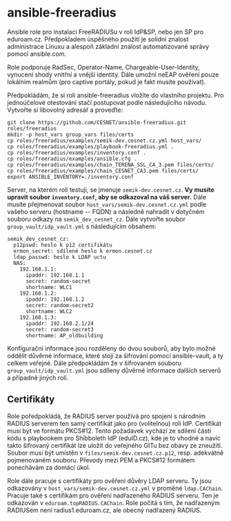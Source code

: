 # ansible-freeradius
Ansible role pro instalaci FreeRADIUSu v roli IdP&SP, nebo jen SP pro eduroam.cz. Předpokladem úspěšného použítí je solidní znalost administrace Linuxu a alespoň základní znalost automatizované správy pomocí ansible.com.

Role podporuje RadSec, Operator-Name, Chargeable-User-Identity, vynucení shody vnitřní a vnější identity. Dále umožní neEAP ověření pouze lokálním realmům (pro captive portály, pokud je fakt musíte používat).

Předpokládám, že si roli ansible-freeradius vložíte do vlastního projektu. Pro jednoúčelové otestování stačí postupovat podle následujícího návodu. Vytvořte si libovolný adresář a proveďte:

```
git clone https://github.com/CESNET/ansible-freeradius.git roles/freeradius
mkdir -p host_vars group_vars files/certs
cp roles/freeradius/examples/semik-dev.cesnet.cz.yml host_vars/
cp roles/freeradius/examples/playbook-freeradius.yml .
cp roles/freeradius/examples/inventory.conf .
cp roles/freeradius/examples/ansible.cfg .
cp roles/freeradius/examples/chain_TERENA_SSL_CA_3.pem files/certs/
cp roles/freeradius/examples/chain_CESNET_CA3.pem files/certs/
export ANSIBLE_INVENTORY=./inventory.conf

```
Server, na kterém roli testuji, se jmenuje `semik-dev.cesnet.cz`. **Vy musíte upravit soubor `inventory.conf`, aby se odkazoval na váš server.** Dále musíte přejmenovat soubor `host_vars/semik-dev.cesnet.cz.yml` podle vašeho serveru (hostname -- FQDN) a následně nahradit v dotyčném souboru odkazy na `semik_dev_cesnet_cz`. Dále vytvořte soubor `group_vault/idp_vault.yml` s následujícím obsahem:

```
semik_dev_cesnet_cz:
  p12pswd: heslo k p12 certifikátu
  ermon_secret: sdílené heslo k ermon.cesnet.cz
  ldap_passwd: heslo k LDAP uctu
  NAS:
    192.168.1.1:
      ipaddr: 192.168.1.1
      secret: random-secret
      shortname: WLC1
    192.168.1.2:
      ipaddr: 192.168.1.2
      secret: random-secret2
      shortname: WLC2
    192.168.1.3:
      ipaddr: 192.168.2.1/24
      secret: random-secret3
      shortname: AP_oldbuilding

```

Konfigurační informace jsou rozděleny do dvou souborů, aby bylo možné oddělit důvěrné informace, které stojí za šifrování pomocí ansible-vault, a ty celkem veřejné. Dále předpokládám že v šifrovaném souboru `group_vault/idp_vault.yml` jsou sdíleny důvěrné informace dalších serverů a případně jiných rolí.

## Certifikáty
Role poředpokládá, že RADIUS server používá pro spojení s národním RADIUS serverem ten samý certifikát jako pro (volitelnou) roli IdP. Certifikát musí být ve formátu PKCS#12. Tento požadavek vychází ze sdílení části kódu s playbookem pro Shibboleth IdP (eduID.cz), kde je to vhodné a navíc takto šifrovaný certifikát lze uložit do veřejného GITu bez obavy ze zneužití. Soubor musí být umístěn v `files/semik-dev.cesnet.cz.p12`, resp. adekvátně pojmenovaném souboru. Převody mezi PEM a PKCS#12 formátem ponechávám za domácí úkol.

Role dále pracuje s certifikáty pro ověření důvěry LDAP serveru. Ty jsou odkazovány v `host_vars/semik-dev.cesnet.cz.yml` v proměné `ldap.CAChain`. Pracuje také s certifikám pro ověření nadřazeného RADIUS serveru. Ten je odkazován v `eduroam.topRADIUS.CAChain`. Role počítá s tím, že nadřazeným RADIUSem není radius1.eduroam.cz, ale obecný nadřazený RADIUS.
